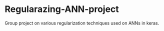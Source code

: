 # Regularazing-ANN-project
Group project on various regularization techniques used on ANNs in keras.
